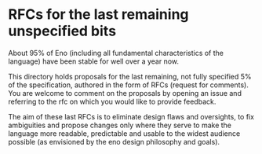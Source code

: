 # RFCs for the last remaining unspecified bits

About 95% of Eno (including all fundamental characteristics of the language) have been stable for well over a year now.

This directory holds proposals for the last remaining, not fully specified 5% of the specification, authored in the form of RFCs (request for comments). You are welcome to comment on the proposals by opening an issue and referring to the rfc on which you would like to provide feedback.

The aim of these last RFCs is to eliminate design flaws and oversights, to fix ambiguities and propose changes only where they serve to make the language more readable, predictable and usable to the widest audience possible (as envisioned by the eno design philosophy and goals).
